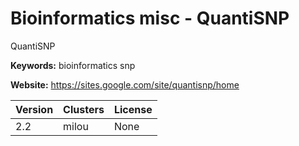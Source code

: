 # Bioinformatics misc - QuantiSNP

QuantiSNP

**Keywords:** bioinformatics snp

**Website:** <https://sites.google.com/site/quantisnp/home>

| Version | Clusters | License |
| ------- | -------- | ------- |
| 2.2 | milou | None |
